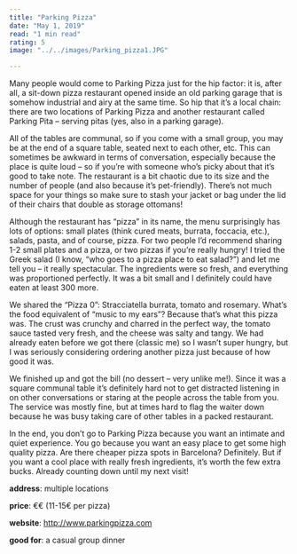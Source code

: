 ```yaml
---
title: "Parking Pizza"
date: "May 1, 2019"
read: "1 min read" 
rating: 5
image: "../../images/Parking_pizza1.JPG"

---
```


Many people would come to Parking Pizza just for the hip factor: it is, after all, a sit-down pizza restaurant opened inside an old parking garage that is somehow industrial and airy at the same time. So hip that it’s a local chain: there are two locations of Parking Pizza and another restaurant called Parking Pita – serving pitas (yes, also in a parking garage).

All of the tables are communal, so if you come with a small group, you may be at the end of a square table, seated next to each other, etc. This can sometimes be awkward in terms of conversation, especially because the place is quite loud – so if you’re with someone who’s picky about that it’s good to take note. The restaurant is a bit chaotic due to its size and the number of people (and also because it’s pet-friendly). There’s not much space for your things so make sure to stash your jacket or bag under the lid of their chairs that double as storage ottomans!

Although the restaurant has “pizza” in its name, the menu surprisingly has lots of options: small plates (think cured meats, burrata, foccacia, etc.), salads, pasta, and of course, pizza. For two people I’d recommend sharing 1-2 small plates and a pizza, or two pizzas if you’re really hungry! I tried the Greek salad (I know, “who goes to a pizza place to eat salad?”) and let me tell you – it really spectacular. The ingredients were so fresh, and everything was proportioned perfectly. It was a bit small and I definitely could have eaten at least 300 more.

We shared the “Pizza 0”: Stracciatella burrata, tomato and rosemary. What’s the food equivalent of “music to my ears”? Because that’s what this pizza was. The crust was crunchy and charred in the perfect way, the tomato sauce tasted very fresh, and the cheese was salty and tangy. We had already eaten before we got there (classic me) so I wasn’t super hungry, but I was seriously considering ordering another pizza just because of how good it was.

We finished up and got the bill (no dessert – very unlike me!). Since it was a square communal table it’s definitely hard not to get distracted listening in on other conversations or staring at the people across the table from you. The service was mostly fine, but at times hard to flag the waiter down because he was busy taking care of other tables in a packed restaurant.

In the end, you don’t go to Parking Pizza because you want an intimate and quiet experience. You go because you want an easy place to get some high quality pizza. Are there cheaper pizza spots in Barcelona? Definitely. But if you want a cool place with really fresh ingredients, it’s worth the few extra bucks. Already counting down until my next visit!

**address**: multiple locations

**price**: €€ (11-15€ per pizza)

**website**: http://www.parkingpizza.com

**good for**: a casual group dinner